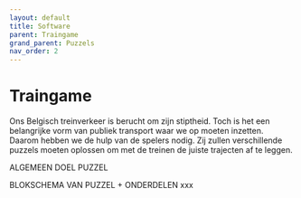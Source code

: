 ```yaml
---
layout: default
title: Software
parent: Traingame
grand_parent: Puzzels
nav_order: 2
---
```


# Traingame
Ons Belgisch treinverkeer is berucht om zijn stiptheid. Toch is het een belangrijke vorm van publiek transport waar we op moeten inzetten. Daarom hebben we de hulp van de spelers nodig. Zij zullen verschillende puzzels moeten oplossen om met de treinen de juiste trajecten af te leggen.

ALGEMEEN DOEL PUZZEL

BLOKSCHEMA VAN PUZZEL + ONDERDELEN
xxx



 

